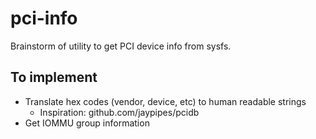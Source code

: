 # pci-info
Brainstorm of utility to get PCI device info from sysfs. 


## To implement
- Translate hex codes (vendor, device, etc) to human readable strings
  - Inspiration: github.com/jaypipes/pcidb
- Get IOMMU group information
